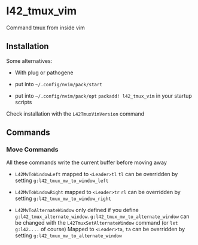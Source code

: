 # l42_tmux_vim

Command tmux from inside vim

## Installation

Some alternatives:

- With plug or pathogene 

- put into `~/.config/nvim/pack/start`

- put into `~/.config/nvim/pack/opt`
  `packadd! l42_tmux_vim` in your startup scripts


Check installation with the `L42TmuxVimVersion` command

## Commands

### Move Commands

All these commands write the current buffer before moving away

- `L42MvToWindowLeft` mapped to `<Leader>tl`  `tl` can be overridden by setting `g:l42_tmux_mv_to_window_left`
- `L42MvToWindowRight` mapped to `<Leader>tr` `rl` can be overridden by setting `g:l42_tmux_mv_to_window_right`

- `L42MvToAlternateWindow` only defined if you define `g:l42_tmux_alternate_window`.
`g:l42_tmux_mv_to_alternate_window` can be changed with the `L42TmuxSetAlternateWindow` command (or `let g:l42....` of course)
Mapped to `<Leader>ta`, `ta` can be overridden by setting `g:l42_tmux_mv_to_alternate_window`
